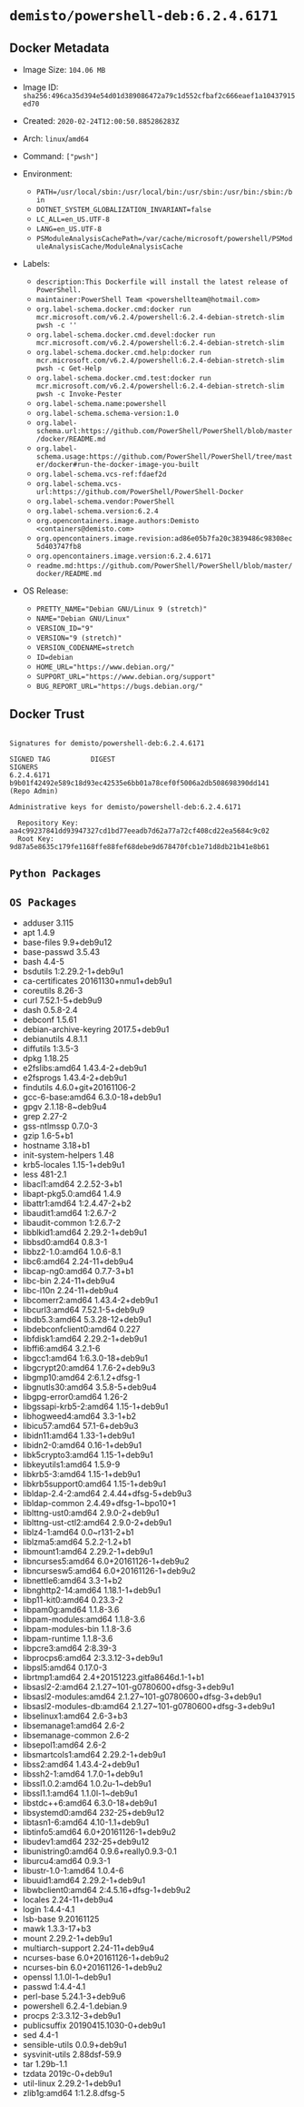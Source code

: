 # `demisto/powershell-deb:6.2.4.6171`
## Docker Metadata
- Image Size: `104.06 MB`
- Image ID: `sha256:496ca35d394e54d01d389086472a79c1d552cfbaf2c666eaef1a10437915ed70`
- Created: `2020-02-24T12:00:50.885286283Z`
- Arch: `linux`/`amd64`
- Command: `["pwsh"]`
- Environment:
  - `PATH=/usr/local/sbin:/usr/local/bin:/usr/sbin:/usr/bin:/sbin:/bin`
  - `DOTNET_SYSTEM_GLOBALIZATION_INVARIANT=false`
  - `LC_ALL=en_US.UTF-8`
  - `LANG=en_US.UTF-8`
  - `PSModuleAnalysisCachePath=/var/cache/microsoft/powershell/PSModuleAnalysisCache/ModuleAnalysisCache`
- Labels:
  - `description:This Dockerfile will install the latest release of PowerShell.`
  - `maintainer:PowerShell Team <powershellteam@hotmail.com>`
  - `org.label-schema.docker.cmd:docker run mcr.microsoft.com/v6.2.4/powershell:6.2.4-debian-stretch-slim pwsh -c ''`
  - `org.label-schema.docker.cmd.devel:docker run mcr.microsoft.com/v6.2.4/powershell:6.2.4-debian-stretch-slim`
  - `org.label-schema.docker.cmd.help:docker run mcr.microsoft.com/v6.2.4/powershell:6.2.4-debian-stretch-slim pwsh -c Get-Help`
  - `org.label-schema.docker.cmd.test:docker run mcr.microsoft.com/v6.2.4/powershell:6.2.4-debian-stretch-slim pwsh -c Invoke-Pester`
  - `org.label-schema.name:powershell`
  - `org.label-schema.schema-version:1.0`
  - `org.label-schema.url:https://github.com/PowerShell/PowerShell/blob/master/docker/README.md`
  - `org.label-schema.usage:https://github.com/PowerShell/PowerShell/tree/master/docker#run-the-docker-image-you-built`
  - `org.label-schema.vcs-ref:fdaef2d`
  - `org.label-schema.vcs-url:https://github.com/PowerShell/PowerShell-Docker`
  - `org.label-schema.vendor:PowerShell`
  - `org.label-schema.version:6.2.4`
  - `org.opencontainers.image.authors:Demisto <containers@demisto.com>`
  - `org.opencontainers.image.revision:ad86e05b7fa20c3839486c98308ec5d403747fb8`
  - `org.opencontainers.image.version:6.2.4.6171`
  - `readme.md:https://github.com/PowerShell/PowerShell/blob/master/docker/README.md`

- OS Release:
  - `PRETTY_NAME="Debian GNU/Linux 9 (stretch)"`
  - `NAME="Debian GNU/Linux"`
  - `VERSION_ID="9"`
  - `VERSION="9 (stretch)"`
  - `VERSION_CODENAME=stretch`
  - `ID=debian`
  - `HOME_URL="https://www.debian.org/"`
  - `SUPPORT_URL="https://www.debian.org/support"`
  - `BUG_REPORT_URL="https://bugs.debian.org/"`

## Docker Trust
```

Signatures for demisto/powershell-deb:6.2.4.6171

SIGNED TAG          DIGEST                                                             SIGNERS
6.2.4.6171          b9b01f42492e589c18d93ec42535e6bb01a78cef0f5006a2db508698390dd141   (Repo Admin)

Administrative keys for demisto/powershell-deb:6.2.4.6171

  Repository Key:	aa4c99237841dd93947327cd1bd77eeadb7d62a77a72cf408cd22ea5684c9c02
  Root Key:	9d87a5e8635c179fe1168ffe88fef68debe9d678470fcb1e71d8db21b41e8b61

```

## `Python Packages`


## `OS Packages`

* adduser	3.115
* apt	1.4.9
* base-files	9.9+deb9u12
* base-passwd	3.5.43
* bash	4.4-5
* bsdutils	1:2.29.2-1+deb9u1
* ca-certificates	20161130+nmu1+deb9u1
* coreutils	8.26-3
* curl	7.52.1-5+deb9u9
* dash	0.5.8-2.4
* debconf	1.5.61
* debian-archive-keyring	2017.5+deb9u1
* debianutils	4.8.1.1
* diffutils	1:3.5-3
* dpkg	1.18.25
* e2fslibs:amd64	1.43.4-2+deb9u1
* e2fsprogs	1.43.4-2+deb9u1
* findutils	4.6.0+git+20161106-2
* gcc-6-base:amd64	6.3.0-18+deb9u1
* gpgv	2.1.18-8~deb9u4
* grep	2.27-2
* gss-ntlmssp	0.7.0-3
* gzip	1.6-5+b1
* hostname	3.18+b1
* init-system-helpers	1.48
* krb5-locales	1.15-1+deb9u1
* less	481-2.1
* libacl1:amd64	2.2.52-3+b1
* libapt-pkg5.0:amd64	1.4.9
* libattr1:amd64	1:2.4.47-2+b2
* libaudit1:amd64	1:2.6.7-2
* libaudit-common	1:2.6.7-2
* libblkid1:amd64	2.29.2-1+deb9u1
* libbsd0:amd64	0.8.3-1
* libbz2-1.0:amd64	1.0.6-8.1
* libc6:amd64	2.24-11+deb9u4
* libcap-ng0:amd64	0.7.7-3+b1
* libc-bin	2.24-11+deb9u4
* libc-l10n	2.24-11+deb9u4
* libcomerr2:amd64	1.43.4-2+deb9u1
* libcurl3:amd64	7.52.1-5+deb9u9
* libdb5.3:amd64	5.3.28-12+deb9u1
* libdebconfclient0:amd64	0.227
* libfdisk1:amd64	2.29.2-1+deb9u1
* libffi6:amd64	3.2.1-6
* libgcc1:amd64	1:6.3.0-18+deb9u1
* libgcrypt20:amd64	1.7.6-2+deb9u3
* libgmp10:amd64	2:6.1.2+dfsg-1
* libgnutls30:amd64	3.5.8-5+deb9u4
* libgpg-error0:amd64	1.26-2
* libgssapi-krb5-2:amd64	1.15-1+deb9u1
* libhogweed4:amd64	3.3-1+b2
* libicu57:amd64	57.1-6+deb9u3
* libidn11:amd64	1.33-1+deb9u1
* libidn2-0:amd64	0.16-1+deb9u1
* libk5crypto3:amd64	1.15-1+deb9u1
* libkeyutils1:amd64	1.5.9-9
* libkrb5-3:amd64	1.15-1+deb9u1
* libkrb5support0:amd64	1.15-1+deb9u1
* libldap-2.4-2:amd64	2.4.44+dfsg-5+deb9u3
* libldap-common	2.4.49+dfsg-1~bpo10+1
* liblttng-ust0:amd64	2.9.0-2+deb9u1
* liblttng-ust-ctl2:amd64	2.9.0-2+deb9u1
* liblz4-1:amd64	0.0~r131-2+b1
* liblzma5:amd64	5.2.2-1.2+b1
* libmount1:amd64	2.29.2-1+deb9u1
* libncurses5:amd64	6.0+20161126-1+deb9u2
* libncursesw5:amd64	6.0+20161126-1+deb9u2
* libnettle6:amd64	3.3-1+b2
* libnghttp2-14:amd64	1.18.1-1+deb9u1
* libp11-kit0:amd64	0.23.3-2
* libpam0g:amd64	1.1.8-3.6
* libpam-modules:amd64	1.1.8-3.6
* libpam-modules-bin	1.1.8-3.6
* libpam-runtime	1.1.8-3.6
* libpcre3:amd64	2:8.39-3
* libprocps6:amd64	2:3.3.12-3+deb9u1
* libpsl5:amd64	0.17.0-3
* librtmp1:amd64	2.4+20151223.gitfa8646d.1-1+b1
* libsasl2-2:amd64	2.1.27~101-g0780600+dfsg-3+deb9u1
* libsasl2-modules:amd64	2.1.27~101-g0780600+dfsg-3+deb9u1
* libsasl2-modules-db:amd64	2.1.27~101-g0780600+dfsg-3+deb9u1
* libselinux1:amd64	2.6-3+b3
* libsemanage1:amd64	2.6-2
* libsemanage-common	2.6-2
* libsepol1:amd64	2.6-2
* libsmartcols1:amd64	2.29.2-1+deb9u1
* libss2:amd64	1.43.4-2+deb9u1
* libssh2-1:amd64	1.7.0-1+deb9u1
* libssl1.0.2:amd64	1.0.2u-1~deb9u1
* libssl1.1:amd64	1.1.0l-1~deb9u1
* libstdc++6:amd64	6.3.0-18+deb9u1
* libsystemd0:amd64	232-25+deb9u12
* libtasn1-6:amd64	4.10-1.1+deb9u1
* libtinfo5:amd64	6.0+20161126-1+deb9u2
* libudev1:amd64	232-25+deb9u12
* libunistring0:amd64	0.9.6+really0.9.3-0.1
* liburcu4:amd64	0.9.3-1
* libustr-1.0-1:amd64	1.0.4-6
* libuuid1:amd64	2.29.2-1+deb9u1
* libwbclient0:amd64	2:4.5.16+dfsg-1+deb9u2
* locales	2.24-11+deb9u4
* login	1:4.4-4.1
* lsb-base	9.20161125
* mawk	1.3.3-17+b3
* mount	2.29.2-1+deb9u1
* multiarch-support	2.24-11+deb9u4
* ncurses-base	6.0+20161126-1+deb9u2
* ncurses-bin	6.0+20161126-1+deb9u2
* openssl	1.1.0l-1~deb9u1
* passwd	1:4.4-4.1
* perl-base	5.24.1-3+deb9u6
* powershell	6.2.4-1.debian.9
* procps	2:3.3.12-3+deb9u1
* publicsuffix	20190415.1030-0+deb9u1
* sed	4.4-1
* sensible-utils	0.0.9+deb9u1
* sysvinit-utils	2.88dsf-59.9
* tar	1.29b-1.1
* tzdata	2019c-0+deb9u1
* util-linux	2.29.2-1+deb9u1
* zlib1g:amd64	1:1.2.8.dfsg-5
